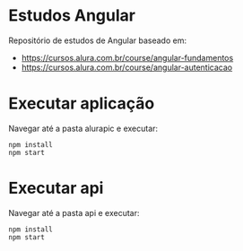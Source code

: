 # Estudos Angular
Repositório de estudos de Angular baseado em:

* https://cursos.alura.com.br/course/angular-fundamentos
* https://cursos.alura.com.br/course/angular-autenticacao


# Executar aplicação

Navegar até a pasta alurapic e executar:

```
npm install
npm start
```

# Executar api

Navegar até a pasta api e executar:

```
npm install
npm start
```